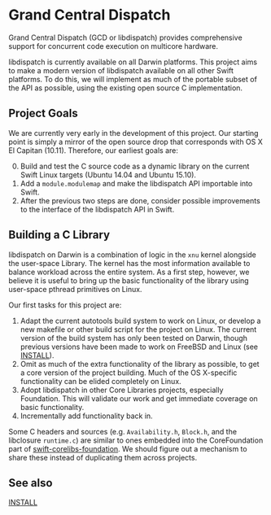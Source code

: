 # Grand Central Dispatch

Grand Central Dispatch (GCD or libdispatch) provides comprehensive support for concurrent code execution on multicore hardware.

libdispatch is currently available on all Darwin platforms. This project aims to make a modern version of libdispatch available on all other Swift platforms. To do this, we will implement as much of the portable subset of the API as possible, using the existing open source C implementation.

## Project Goals

We are currently very early in the development of this project. Our starting point is simply a mirror of the open source drop that corresponds with OS X El Capitan (10.11). Therefore, our earliest goals are:

0. Build and test the C source code as a dynamic library on the current Swift Linux targets (Ubuntu 14.04 and Ubuntu 15.10).
0. Add a `module.modulemap` and make the libdispatch API importable into Swift.
0. After the previous two steps are done, consider possible improvements to the interface of the libdispatch API in Swift.

## Building a C Library

libdispatch on Darwin is a combination of logic in the `xnu` kernel alongside the user-space Library. The kernel has the most information available to balance workload across the entire system. As a first step, however, we believe it is useful to bring up the basic functionality of the library using user-space pthread primitives on Linux.

Our first tasks for this project are:

1. Adapt the current autotools build system to work on Linux, or develop a new makefile or other build script for the project on Linux. The current version of the build system has only been tested on Darwin, though previous versions have been made to work on FreeBSD and Linux (see [INSTALL](INSTALL.md)).
2. Omit as much of the extra functionality of the library as possible, to get a core version of the project building. Much of the OS X-specific functionality can be elided completely on Linux.
3. Adopt libdispatch in other Core Libraries projects, especially Foundation. This will validate our work and get immediate coverage on basic functionality.
4. Incrementally add functionality back in.

Some C headers and sources (e.g. `Availability.h`, `Block.h`, and the libclosure `runtime.c`) are similar to ones embedded into the CoreFoundation part of [swift-corelibs-foundation](http://github.com/apple/swift-corelibs-foundation). We should figure out a mechanism to share these instead of duplicating them across projects.

## See also

[INSTALL](INSTALL.md)

